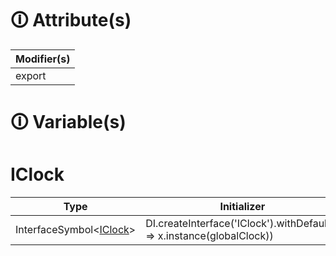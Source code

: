 # &#128712; Attribute(s)

| Modifier(s)                            |
|----------------------------------------|
| export |

# &#128712; Variable(s)

# IClock

| Type                        | Initializer                       |
|-----------------------------|-----------------------------------|
| InterfaceSymbol&lt;[IClock](https://hamedfathi.gitbook.io/aurelia-2-doc-api/runtime/variable/scheduler/iclock)&gt; | DI.createInterface<IClock>('IClock').withDefault(x => x.instance(globalClock)) |